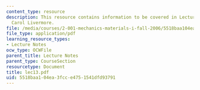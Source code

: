 ```yaml
---
content_type: resource
description: This resource contains information to be covered in Lecture 13 by Prof.
  Carol Livermore.
file: /media/courses/2-001-mechanics-materials-i-fall-2006/5518baa104ea3fcce4751541dfd93791_lec13.pdf
file_type: application/pdf
learning_resource_types:
- Lecture Notes
ocw_type: OCWFile
parent_title: Lecture Notes
parent_type: CourseSection
resourcetype: Document
title: lec13.pdf
uid: 5518baa1-04ea-3fcc-e475-1541dfd93791
---
```

